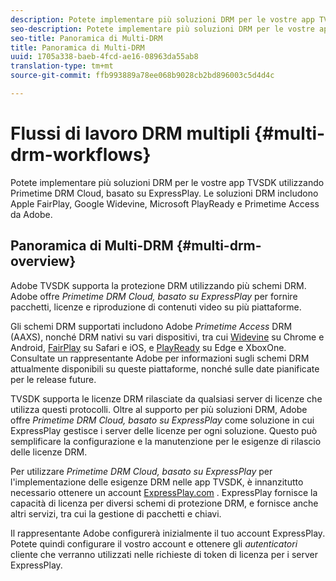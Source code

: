 ```yaml
---
description: Potete implementare più soluzioni DRM per le vostre app TVSDK utilizzando Primetime DRM Cloud, basato su ExpressPlay. Le soluzioni DRM includono Apple FairPlay, Google Widevine, Microsoft PlayReady e Primetime Access da Adobe.
seo-description: Potete implementare più soluzioni DRM per le vostre app TVSDK utilizzando Primetime DRM Cloud, basato su ExpressPlay. Le soluzioni DRM includono Apple FairPlay, Google Widevine, Microsoft PlayReady e Primetime Access da Adobe.
seo-title: Panoramica di Multi-DRM
title: Panoramica di Multi-DRM
uuid: 1705a338-baeb-4fcd-ae16-08963da55ab8
translation-type: tm+mt
source-git-commit: ffb993889a78ee068b9028cb2bd896003c5d4d4c

---
```



# Flussi di lavoro DRM multipli {#multi-drm-workflows}

Potete implementare più soluzioni DRM per le vostre app TVSDK utilizzando Primetime DRM Cloud, basato su ExpressPlay. Le soluzioni DRM includono Apple FairPlay, Google Widevine, Microsoft PlayReady e Primetime Access da Adobe.

## Panoramica di Multi-DRM {#multi-drm-overview}

Adobe TVSDK supporta la protezione DRM utilizzando più schemi DRM. Adobe offre *Primetime DRM Cloud, basato su ExpressPlay* per fornire pacchetti, licenze e riproduzione di contenuti video su più piattaforme.

Gli schemi DRM supportati includono Adobe *Primetime Access* DRM (AAXS), nonché DRM nativi su vari dispositivi, tra cui [Widevine](https://www.widevine.com) su Chrome e Android, [FairPlay](https://developer.apple.com/streaming/fps/) su Safari e iOS, e [PlayReady](https://www.microsoft.com/playready/) su Edge e XboxOne. Consultate un rappresentante Adobe per informazioni sugli schemi DRM attualmente disponibili su queste piattaforme, nonché sulle date pianificate per le release future.

TVSDK supporta le licenze DRM rilasciate da qualsiasi server di licenze che utilizza questi protocolli. Oltre al supporto per più soluzioni DRM, Adobe offre *Primetime DRM Cloud, basato su ExpressPlay* come soluzione in cui ExpressPlay gestisce i server delle licenze per ogni soluzione. Questo può semplificare la configurazione e la manutenzione per le esigenze di rilascio delle licenze DRM.

Per utilizzare *Primetime DRM Cloud, basato su ExpressPlay* per l&#39;implementazione delle esigenze DRM nelle app TVSDK, è innanzitutto necessario ottenere un account [ExpressPlay.com](https://www.expressplay.com) . ExpressPlay fornisce la capacità di licenza per diversi schemi di protezione DRM, e fornisce anche altri servizi, tra cui la gestione di pacchetti e chiavi.

Il rappresentante Adobe configurerà inizialmente il tuo account ExpressPlay. Potete quindi configurare il vostro account e ottenere gli *autenticatori* cliente che verranno utilizzati nelle richieste di token di licenza per i server ExpressPlay.